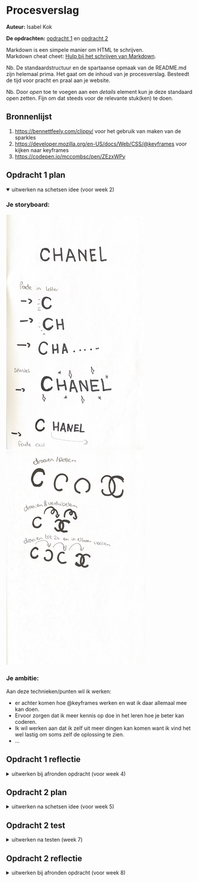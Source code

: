 # Procesverslag
**Auteur:** Isabel Kok

**De opdrachten:** [opdracht 1](opdracht1/index.html) en [opdracht 2](opdracht2/index.html)


Markdown is een simpele manier om HTML te schrijven.  
Markdown cheat cheet: [Hulp bij het schrijven van Markdown](https://github.com/adam-p/markdown-here/wiki/Markdown-Cheatsheet).

Nb. De standaardstructuur en de spartaanse opmaak van de README.md zijn helemaal prima. Het gaat om de inhoud van je procesverslag. Besteedt de tijd voor pracht en praal aan je website.

Nb. Door *open* toe te voegen aan een *details* element kun je deze standaard open zetten. Fijn om dat steeds voor de relevante stuk(ken) te doen.



## Bronnenlijst
  1. https://bennettfeely.com/clippy/ voor het gebruik van maken van de sparkles
  2. https://developer.mozilla.org/en-US/docs/Web/CSS/@keyframes voor kijken naar keyframes
  3. https://codepen.io/mccombsc/pen/ZEzxWPy 



## Opdracht 1 plan

<details open>
  <summary>uitwerken na schetsen idee (voor week 2)</summary>


  ### Je storyboard:
  <img src="readme-images/chanelschets.jpeg" width="375px" alt="storyboard voor opdracht 1">

   <img src="readme-images/chanelschets1.jpeg" width="375px" alt="storyboard voor opdracht 1">


  ### Je ambitie: 
  Aan deze technieken/punten wil ik werken:
  - er achter komen hoe @keyframes werken en wat ik daar allemaal mee kan doen.
  - Ervoor zorgen dat ik meer kennis op doe in het leren hoe je beter kan coderen.
  - Ik wil werken aan dat ik zelf uit meer dingen kan komen want ik vind het wel lastig om soms zelf de oplossing te zien.
  - ...
 
</details>



## Opdracht 1 reflectie

<details>
  <summary>uitwerken bij afronden opdracht (voor week 4)</summary>


  ### Je uitkomst - karakteristiek screenshot(s):
  <img src="readme-images/Chanelwoord.jpg" width="375px" alt="uitomst opdracht 1">


  ### Dit ging goed/Heb ik geleerd: 
  Korte omschrijving met plaatje(s)
  - ik ben lekker gaan kijken hoe ik met verschillende keyframes wat kan laten bewegen.
  - het font was eerst lasig maar dat foutje zat in een klein hoekje dus opzicht ging dat ook goed. 

  <img src="readme-images/chanellogo.jpg" width="375px" alt="top">


  ### Dit was lastig/Is niet gelukt:
  Korte omschrijving met plaatje(s)
  - het is nog niet gelukt om me c van chanel te laten draaien tot in het logo te laten komen.
  - ik weet ook niet hoe ik er voor kan zorgen dat de animatie niet weer terug komt zegmaar dat de sterretjes er in het begin niet blijven staan.
  - ik moet ook nog kijken hoe mijn sterretjes in het midden blijven 
  - alles is nu wel gelukt !!!!
</details>



## Opdracht 2 plan

<details>
  <summary>uitwerken na schetsen idee (voor week 5)</summary>


  ### Je ontwerp:
  <img src="readme-images/schets2.jpeg" width="375px" alt="ontwerp opdracht 2">


  ### Je ambitie: 
  Aan deze technieken/punten wil ik werken:
  - hoe een sorteringssysteem werkt 
  - hoe ik met meerdere manieren kan bewegen
  - swiper/ carousel maken
  - ...
</details>



## Opdracht 2 test

<details>
  <summary>uitwerken na testen (week 7)</summary>

  ### Bevindingen:
  Omschrijving van wat er nog niet orde was (tekst en afbeeding(en)).
- het swipe systeem
- hoe je met meerdere manieren kon besturen
- kleine animatie er in toevoegen

  #### oplossing:
  - via javascript 
  - is niet gelukt of nouja klikken kan
  - heb ik wel in codepen

  #### oplossing:
  Een bestand vanuit een soort van andere server oproepen en dan zo er een slider van maken.

</details>



## Opdracht 2 reflectie

<details>
  <summary>uitwerken bij afronden opdracht (voor week 8)</summary>

  ### Je uitkomst - karakteristiek screenshot(s):
  <img src="readme-images/photoalbum.png" width="375px" alt="uitkomst opdracht 2">
 <img src="readme-images/anderepoging.png" width="375px" alt="uitkomst opdracht 2">
 
  
  ### Dit ging goed/Heb ik geleerd: 
  Het ging goed met het filteren daar was ik wel heel blij mee
  Ook was ik blij met dat de twee dingen nu wel samengevoegd werd

  <img src="readme-images/lookandfeel.jpg" width="375px" alt="top">


  ### Dit was lastig/Is niet gelukt:
  Korte omschrijving met plaatje(s)
- alle dingen bij elkaar toevoegen is niet gelukt
- het vormgeven van de buttons bij het filteren
- het filteren ervoor zorgen dat er geen witte vlakken zijn
  <img src="readme-images/button.jpg" width="375px" alt="bummer">
</details>